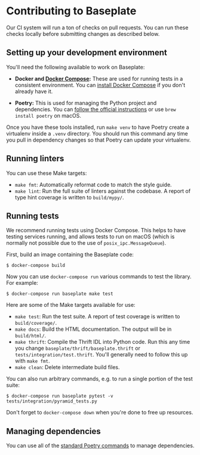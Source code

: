 # Contributing to Baseplate

Our CI system will run a ton of checks on pull requests. You can run these
checks locally before submitting changes as described below.

## Setting up your development environment

You'll need the following available to work on Baseplate:

* **Docker and [Docker Compose]:** These are used for running tests in a
  consistent environment. You can [install Docker
  Compose][docker-compose-install] if you don't already have it.

* **Poetry:** This is used for managing the Python project and dependencies.
  You can [follow the official instructions][poetry-install] or use `brew
  install poetry` on macOS.

Once you have these tools installed, run `make venv` to have Poetry create a
virtualenv inside a `.venv` directory. You should run this command any time you
pull in dependency changes so that Poetry can update your virtualenv.


## Running linters

You can use these Make targets:

* `make fmt`: Automatically reformat code to match the style guide.
* `make lint`: Run the full suite of linters against the codebase. A report of
  type hint coverage is written to `build/mypy/`.


## Running tests

We recommend running tests using Docker Compose. This helps to have testing
services running, and allows tests to run on macOS (which is normally not
possible due to the use of `posix_ipc.MessageQueue`).

First, build an image containing the Baseplate code:

```console
$ docker-compose build
```

Now you can use `docker-compose run` various commands to test the library. For
example:

```console
$ docker-compose run baseplate make test
```

Here are some of the Make targets available for use:

* `make test`: Run the test suite. A report of test coverage is written to
  `build/coverage/`.
* `make docs`: Build the HTML documentation. The output will be in `build/html/`.
* `make thrift`: Compile the Thrift IDL into Python code. Run this any time you
  change `baseplate/thrift/baseplate.thrift` or
  `tests/integration/test.thrift`. You'll generally need to follow this up with
  `make fmt`.
* `make clean`: Delete intermediate build files.

You can also run arbitrary commands, e.g. to run a single portion of the test
suite:

```console
$ docker-compose run baseplate pytest -v tests/integration/pyramid_tests.py
```

Don't forget to `docker-compose down` when you're done to free up resources.


## Managing dependencies

You can use all of the [standard Poetry commands][poetry-commands] to manage
dependencies.


[Docker Compose]: https://docs.docker.com/compose/
[docker-compose-install]: https://docs.docker.com/compose/install/
[poetry-install]: https://python-poetry.org/docs/#installation
[poetry-commands]: https://python-poetry.org/docs/cli/
